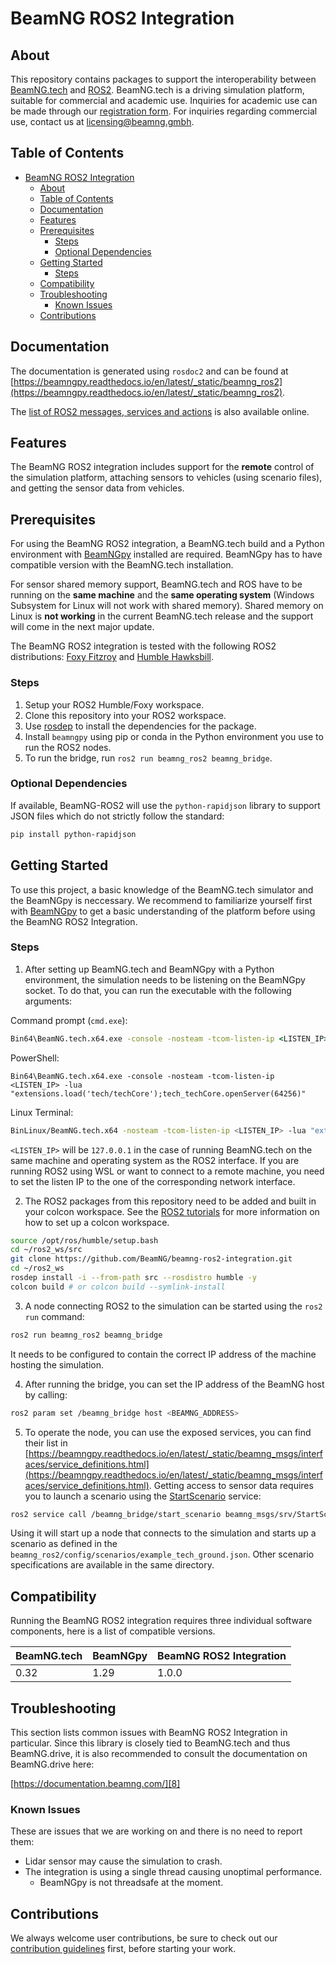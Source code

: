 # BeamNG ROS2 Integration

## About

This repository contains packages to support the interoperability between [BeamNG.tech](https://beamng.tech/) and [ROS2](https://www.ros.org/).
BeamNG.tech is a driving simulation platform, suitable for commercial and academic use.
Inquiries for academic use can be made through our [registration form](https://register.beamng.tech/).
For inquiries regarding commercial use, contact us at <licensing@beamng.gmbh>.

## Table of Contents

- [BeamNG ROS2 Integration](#beamng-ros2-integration)
  - [About](#about)
  - [Table of Contents](#table-of-contents)
  - [Documentation](#documentation)
  - [Features](#features)
  - [Prerequisites](#prerequisites)
    - [Steps](#steps)
    - [Optional Dependencies](#optional-dependencies)
  - [Getting Started](#getting-started)
    - [Steps](#steps-1)
  - [Compatibility](#compatibility)
  - [Troubleshooting](#troubleshooting)
    - [Known Issues](#known-issues)
  - [Contributions](#contributions)

<a name="docs"></a>

## Documentation
The documentation is generated using `rosdoc2` and can be found at [https://beamngpy.readthedocs.io/en/latest/_static/beamng_ros2](https://beamngpy.readthedocs.io/en/latest/_static/beamng_ros2).

The [list of ROS2 messages, services and actions](https://beamngpy.readthedocs.io/en/latest/_static/beamng_msgs/) is also available online.

## Features

The BeamNG ROS2 integration includes support for the **remote** control of the simulation platform, attaching sensors to vehicles (using scenario files), and getting the sensor data from vehicles.

<a name="prereqs"></a>

## Prerequisites

For using the BeamNG ROS2 integration, a BeamNG.tech build and a Python environment with [BeamNGpy][1] installed are required. BeamNGpy has to have compatible version with the BeamNG.tech installation.

For sensor shared memory support, BeamNG.tech and ROS have to be running on the **same machine** and the **same operating system** (Windows Subsystem for Linux will not work with shared memory). Shared memory on Linux is **not working** in the current BeamNG.tech release and the support will come in the next major update.

The BeamNG ROS2 integration is tested with the following ROS2 distributions: [Foxy Fitzroy](https://docs.ros.org/en/foxy) and [Humble Hawksbill](https://docs.ros.org/en/humble/index.html).

### Steps
1. Setup your ROS2 Humble/Foxy workspace.
2. Clone this repository into your ROS2 workspace.
3. Use [rosdep](https://docs.ros.org/en/humble/Tutorials/Intermediate/Rosdep.html#rosdep-operation) to install the dependencies for the package.
4. Install `beamngpy` using pip or conda in the Python environment you use to run the ROS2 nodes.
5. To run the bridge, run `ros2 run beamng_ros2 beamng_bridge`.

### Optional Dependencies
If available, BeamNG-ROS2 will use the `python-rapidjson` library to support JSON files which do not strictly follow the standard:

  ```bash
  pip install python-rapidjson
  ```

<a name="getstart"></a>

## Getting Started

To use this project, a basic knowledge of the BeamNG.tech simulator and the BeamNGpy is neccessary. We recommend to familiarize yourself first with [BeamNGpy][1] to get a basic understanding of the platform before using the BeamNG ROS2 Integration.

### Steps
1. After setting up BeamNG.tech and BeamNGpy with a Python environment, the simulation needs to be listening on the BeamNGpy socket. To do that, you can run the executable with the following arguments:

  Command prompt (`cmd.exe`):
  ```bat
  Bin64\BeamNG.tech.x64.exe -console -nosteam -tcom-listen-ip <LISTEN_IP> -lua extensions.load('tech/techCore');tech_techCore.openServer(64256)
  ```

  PowerShell:
  ```posh
  Bin64\BeamNG.tech.x64.exe -console -nosteam -tcom-listen-ip <LISTEN_IP> -lua "extensions.load('tech/techCore');tech_techCore.openServer(64256)"
  ```

  Linux Terminal:
  ```bash
  BinLinux/BeamNG.tech.x64 -nosteam -tcom-listen-ip <LISTEN_IP> -lua "extensions.load('tech/techCore');tech_techCore.openServer(64256)"
  ```

  `<LISTEN_IP>` will be `127.0.0.1` in the case of running BeamNG.tech on the same machine and operating system as the ROS2 interface. If you are running ROS2 using WSL or want to connect to a remote machine, you need to set the listen IP to the one of the corresponding network interface.

2. The ROS2 packages from this repository need to be added and built in your colcon workspace. See the [ROS2 tutorials](https://docs.ros.org/en/humble/Tutorials.html) for more information on how to set up a colcon workspace.

  ```bash
  source /opt/ros/humble/setup.bash
  cd ~/ros2_ws/src
  git clone https://github.com/BeamNG/beamng-ros2-integration.git
  cd ~/ros2_ws
  rosdep install -i --from-path src --rosdistro humble -y
  colcon build # or colcon build --symlink-install
  ```

3. A node connecting ROS2 to the simulation can be started using the `ros2 run` command:

  ```bash
  ros2 run beamng_ros2 beamng_bridge
  ```

  It needs to be configured to contain the correct IP address of the machine hosting the simulation.

4. After running the bridge, you can set the IP address of the BeamNG host by calling:

  ```bash
  ros2 param set /beamng_bridge host <BEAMNG_ADDRESS>
  ```

5. To operate the node, you can use the exposed services, you can find their list in [https://beamngpy.readthedocs.io/en/latest/_static/beamng_msgs/interfaces/service_definitions.html](https://beamngpy.readthedocs.io/en/latest/_static/beamng_msgs/interfaces/service_definitions.html). Getting access to sensor data requires you to launch a scenario using the [StartScenario](https://beamngpy.readthedocs.io/en/latest/_static/beamng_msgs/interfaces/srv/StartScenario.html) service:

  ```bash
  ros2 service call /beamng_bridge/start_scenario beamng_msgs/srv/StartScenario "{path_to_scenario_definition: '/config/scenarios/example_tech_ground.json'}"
  ```

Using it will start up a node that connects to the simulation and starts up a scenario as defined in the `beamng_ros2/config/scenarios/example_tech_ground.json`.
Other scenario specifications are available in the same directory.

## Compatibility

Running the BeamNG ROS2 integration requires three individual software components, here is a list of compatible versions.

| BeamNG.tech | BeamNGpy | BeamNG ROS2 Integration |
|-------------|----------|-------------------------|
| 0.32        | 1.29     |  1.0.0                  |

## Troubleshooting

This section lists common issues with  BeamNG ROS2 Integration in particular. Since this
library is closely tied to BeamNG.tech and thus BeamNG.drive, it is also
recommended to consult the documentation on BeamNG.drive here:

[https://documentation.beamng.com/][8]

### Known Issues
These are issues that we are working on and there is no need to report them:

- Lidar sensor may cause the simulation to crash.
- The integration is using a single thread causing unoptimal performance.
  - BeamNGpy is not threadsafe at the moment.

## Contributions

We always welcome user contributions, be sure to check out our [contribution guidelines][9] first, before starting your work.

[1]: https://github.com/BeamNG/BeamNGpy
[8]: https://documentation.beamng.com/
[9]: https://github.com/BeamNG/BeamNG-ROS2-Integration/blob/main/CONTRIBUTING.md
